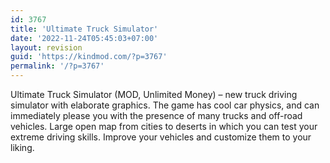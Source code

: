 ```yaml
---
id: 3767
title: 'Ultimate Truck Simulator'
date: '2022-11-24T05:45:03+07:00'
layout: revision
guid: 'https://kindmod.com/?p=3767'
permalink: '/?p=3767'
---
```


Ultimate Truck Simulator (MOD, Unlimited Money) – new truck driving simulator with elaborate graphics. The game has cool car physics, and can immediately please you with the presence of many trucks and off-road vehicles. Large open map from cities to deserts in which you can test your extreme driving skills. Improve your vehicles and customize them to your liking.